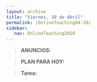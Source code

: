 ```yaml
---
layout: archive
title: "Viernes, 10 de Abril"
permalink: /OnlineTeaching04-10/
sidebar:
   nav: OnlineTeaching2020
---
```


> **ANUNCIOS:**  
>

> **PLAN PARA HOY:**
>

> **Tarea:**
> 
